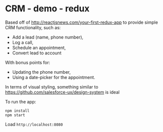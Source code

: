 # CRM - demo - redux

Based off of http://reactjsnews.com/your-first-redux-app to provide simple CRM functionality, such as:
* Add a lead (name, phone number),
* Log a call,
* Schedule an appointment,
* Convert lead to account

With bonus points for:
* Updating the phone number,
* Using a date-picker for the appointment.

In terms of visual styling, something similar to https://github.com/salesforce-ux/design-system is ideal

To run the app:
```
npm install
npm start
```

Load `http://localhost:8080`
